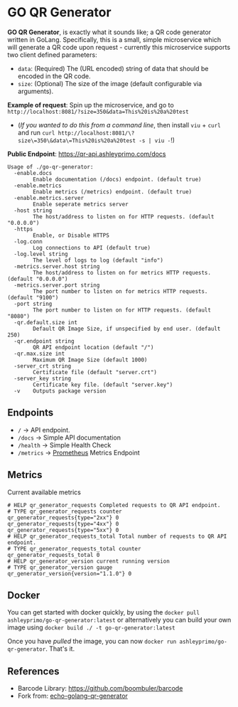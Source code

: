 
# GO QR Generator
**GO QR Generator**, is exactly what it sounds like; a QR code generator written in GoLang. Specifically, this is a small, simple microservice which will generate a QR code upon request - currently this microservice supports two client defined parameters:
* ```data```: (Required) The (URL encoded) string of data that should be encoded in the QR code.
* ```size```: (Optional) The size of the image (default configurable via arguments).

**Example of request**: Spin up the microservice, and go to `http://localhost:8081/?size=350&data=This%20is%20a%20test` 
- (*If you wanted to do this from a command line*, then install `viu` + `curl` and run `curl http://localhost:8081/\?size\=350\&data\=This%20is%20a%20test -s | viu -`!) 

**Public Endpoint**: https://qr-api.ashleyprimo.com/docs

```
Usage of ./go-qr-generator:
  -enable.docs
    	Enable documentation (/docs) endpoint. (default true)
  -enable.metrics
    	Enable metrics (/metrics) endpoint. (default true)
  -enable.metrics.server
    	Enable seperate metrics server
  -host string
    	The host/address to listen on for HTTP requests. (default "0.0.0.0")
  -https
    	Enable, or Disable HTTPS
  -log.conn
    	Log connections to API (default true)
  -log.level string
    	The level of logs to log (default "info")
  -metrics.server.host string
    	The host/address to listen on for metrics HTTP requests. (default "0.0.0.0")
  -metrics.server.port string
    	The port number to listen on for metrics HTTP requests. (default "9100")
  -port string
    	The port number to listen on for HTTP requests. (default "8080")
  -qr.default.size int
    	Default QR Image Size, if unspecified by end user. (default 250)
  -qr.endpoint string
    	QR API endpoint location (default "/")
  -qr.max.size int
    	Maximum QR Image Size (default 1000)
  -server_crt string
    	Certificate file (default "server.crt")
  -server_key string
    	Certificate key file. (default "server.key")
  -v	Outputs package version
```

## Endpoints
* `/` -> API endpoint.
* `/docs` -> Simple API documentation
* `/health` -> Simple Health Check 
* `/metrics` -> [Prometheus](https://prometheus.io/) Metrics Endpoint

## Metrics
Current available metrics
```
# HELP qr_generator_requests Completed requests to QR API endpoint.
# TYPE qr_generator_requests counter
qr_generator_requests{type="2xx"} 0
qr_generator_requests{type="4xx"} 0
qr_generator_requests{type="5xx"} 0
# HELP qr_generator_requests_total Total number of requests to QR API endpoint.
# TYPE qr_generator_requests_total counter
qr_generator_requests_total 0
# HELP qr_generator_version current running version
# TYPE qr_generator_version gauge
qr_generator_version{version="1.1.0"} 0
```

## Docker
You can get started with docker quickly, by using the `docker pull ashleyprimo/go-qr-generator:latest` or alternatively you can build your own image using `docker build ./ -t go-qr-generator:latest`

Once you have *pulled* the image, you can now `docker run ashleyprimo/go-qr-generator`. That's it.

## References
* Barcode Library: https://github.com/boombuler/barcode
* Fork from: [echo-golang-qr-generator](https://github.com/kingsleytan/echo-golang-qr-generator)
